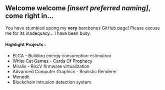 
## Welcome welcome *[insert preferred naming]*, come right in...
You have stumbled upong my **very** barebones GitHub page! 
Please excuse me for its inadequacy... I have been busy. 

#### Highlight Projects : 
  - ELCA - Building energy consumption estimation
  - White Cat Games - Cards Of Prophecy
  - Miralis - RiscV firmware virtualization
  - Advanced Computer Graphics - Realistic Renderer 
  - Monedit
  - Blockchain intrusion detection system
